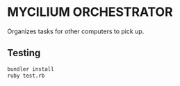 # MY**CI**LIUM ORCHESTRATOR

Organizes tasks for other computers to pick up.

## Testing

```sh
bundler install
ruby test.rb
```
